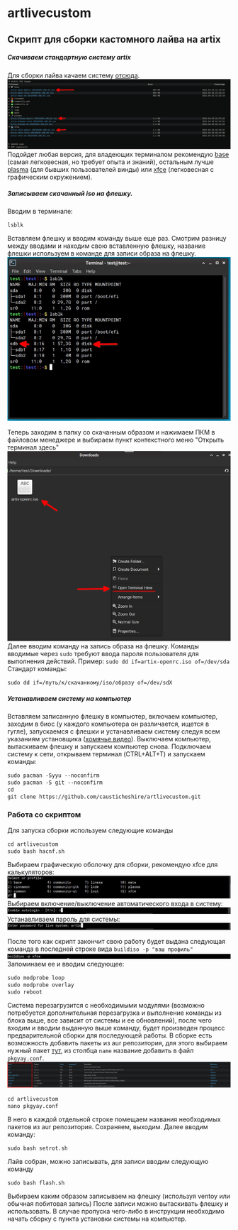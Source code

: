 # artlivecustom

## Скрипт для сборки кастомного лайва на artix
##### Скачиваем стандартную систему artix
Для сборки лайва качаем систему [отсюда](https://artixlinux.org/download.php).
![Загрузка с офф сайта](https://github.com/causticheshire/artlivecustom/blob/main/download.jpg)
Подойдет любая версия, для владеющих терминалом рекомендую [base](https://eu-mirror.artixlinux.org/iso/artix-base-openrc-20210426-x86_64.iso) (самая легковесная, но требует опыта и знаний), остальным лучше [plasma](https://iso.artixlinux.org/iso/artix-plasma-openrc-20210426-x86_64.iso) (для бывших пользователей винды) или [xfce](https://eu-mirror.artixlinux.org/iso/artix-xfce-openrc-20210426-x86_64.iso) (легковесная с графическим окружением).
##### Записываем скачанный iso на флешку.
Вводим в терминале:
```
lsblk
```
Вставляем флешку и вводим команду выше еще раз.
Смотрим разницу между вводами и находим свою вставленную флешку, название флешки используем в команде для записи образа на флешку.
![Нахождение флешки](https://github.com/causticheshire/artlivecustom/blob/main/lsblk.jpg)

Теперь заходим в папку со скачанным образом и нажимаем ПКМ в файловом менеджере и выбираем пункт контекстного меню "Открыть терминал здесь"
![Открытие терминала](https://github.com/causticheshire/artlivecustom/blob/main/terminalhere.jpg)
Далее вводим команду на запись образа на флешку. Команды вводимые через `sudo` требуют ввода пароля пользователя для выполнения действий.
Пример:
`sudo dd if=artix-openrc.iso of=/dev/sda`
Стандарт команды:
```
sudo dd if=/путь/к/скачанному/iso/образу of=/dev/sdX
```
##### Устанавливаем систему на компьютер
Вставляем записанную флешку в компьютер, включаем компьютер, заходим в биос (у каждого компьютера он различается, ищется в гугле), запускаемся с флешки и устанавливаем систему следуя всем указаниям установщика ([хомячье видео](https://www.youtube.com/watch?v=J5KrJjcTY90)).
Выключаем компьютер, вытаскиваем флешку и запускаем компьютер снова.
Подключаем систему к сети, открываем терминал (CTRL+ALT+T) и запускаем команды:
```
sudo pacman -Syyu --noconfirm
sudo pacman -S git --noconfirm
cd
git clone https://github.com/causticheshire/artlivecustom.git
```
### Работа со скриптом
Для запуска сборки используем следующие команды
```
cd artlivecustom
sudo bash hacnf.sh
```
Выбираем графическую оболочку для сборки, рекомендую xfce для калькуляторов:
![Профиль](https://github.com/causticheshire/artlivecustom/blob/main/profile.jpg)
Выбираем включение/выключение автоматического входа в систему:
![Автологин](https://github.com/causticheshire/artlivecustom/blob/main/autologin.jpg)
Устанавливаем пароль для системы:
![Пароль](https://github.com/causticheshire/artlivecustom/blob/main/pass.jpg)

После того как скрипт закончит свою работу будет выдана следующая команда в последней строке вида `buildiso -p "ваш профиль"`
![Пример команды](https://github.com/causticheshire/artlivecustom/blob/main/example.jpg)
Запоминаем ее и вводим следующее:
```
sudo modprobe loop
sudo modprobe overlay
sudo reboot
```
Система перезагрузится с необходимыми модулями (возможно потребуется дополнительная перезагрузка и выполнение команды из блока выше, все зависит от системы и ее обновлений), после чего входим и вводим выданную выше команду, будет произведен процесс предварительной сборки для последующей работы.
В сборке есть возможность добавить пакеты из aur репозитория, для этого выбираем нужный пакет [тут](https://aur.archlinux.org/packages/), из столбца `name` название добавить в файл `pkgyay.conf`.
![AUR](https://github.com/causticheshire/artlivecustom/blob/main/aur.jpg)
```
cd artlivecustom
nano pkgyay.conf
```
В него в каждой отдельной строке помещаем названия необходимых пакетов из aur репозитория.
Сохраняем, выходим.
Далее вводим команду:
```
sudo bash setrot.sh
```
Лайв собран, можно записывать, для записи вводим следующую команду
```
sudo bash flash.sh
```
Выбираем каким образом записываем на флешку (используя ventoy или обычная побитовая запись)
После записи можно вытаскивать флешку и использовать.
В случае пропуска чего-либо в инструкции необходимо начать сборку с пункта установки системы на компьютер.